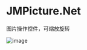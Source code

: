 JMPicture.Net
=============

图片操作控件，可缩放旋转


![image](https://github.com/jiamao/JMPicture.Net/raw/master/test/demo.png)
